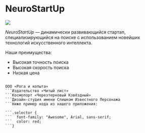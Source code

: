 # NeuroStartUp

![](https://netology-code.github.io/git-homeworks/introduction/assets/logo.png)

*NeuroStartUp* — динамически развивающийся стартап, специализирующийся на поиске с использованием 
 новейших технологий искусственного интеллекта.

Наши преимущества:
* Высокая точность поиска
* Высокая скорость поиска
* Низкая цена


```Мы на столько крутые, что уже успели поработать со следующими команиями:

ООО «Рога и копыта»
```Издательство «Читый лист»
```Космопорт «Черезтерновый Кзвёздный»
```Дизайн-студия имени Слишком Известного Персонажа
```Ниже пример кода из нашего приложения:

```.selector {
```  font-family: "Awesome", Arial, sans-serif;
```  color: red;
```}
